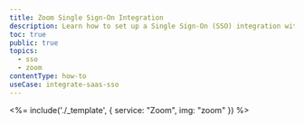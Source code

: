 ```yaml
---
title: Zoom Single Sign-On Integration
description: Learn how to set up a Single Sign-On (SSO) integration with Zoom and Auth0.
toc: true
public: true
topics:
  - sso
  - zoom
contentType: how-to
useCase: integrate-saas-sso
---
```


<%= include('./_template', {
  service: "Zoom",
  img: "zoom"
}) %>

